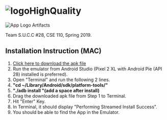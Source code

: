 # ![logoHighQuality](https://user-images.githubusercontent.com/22844289/59155753-49614a00-8a45-11e9-9c88-c7cecd2b8b04.png)
![App Logo Artifacts](https://user-images.githubusercontent.com/22844289/59155777-7f063300-8a45-11e9-8d55-db25ec95d99d.png)
 
 Team S.U.C.C #28, CSE 110, Spring 2019.

## Installation Instruction (MAC)
  1. [Click here to download the apk file](https://drive.google.com/a/ucsd.edu/file/d/1wvQ69oH2kIvkfDhZxvgy_i-lh_NGfzyj/view?usp=drivesdk)
  2. Run the emulator from Android Studio (Pixel 2 XL with Android Pie (API 28) installed is preferred).
  3. Open "Terminal" and run the following 2 lines.
  4. **"cd ~/Library/Android/sdk/platform-tools/"**
  5. **"./adb install "(add a space after install)**
  6. Drag the downloaded apk file from Step 1 to Terminal.
  7. Hit "Enter" Key.
  8. In Terminal, it should display "Performing Streamed Install Success".
  9. You should be able to find the App in the Emulator.
